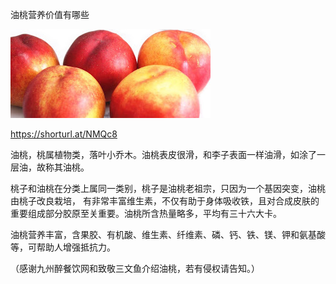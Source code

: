 油桃营养价值有哪些


![油桃营养价值有哪些](https://github.com/ywangnccu/ywang/blob/main/images/Nectarines.jpeg)

https://shorturl.at/NMQc8

油桃，桃属植物类，落叶小乔木。油桃表皮很滑，和李子表面一样油滑，如涂了一层油，故称其油桃。

桃子和油桃在分类上属同一类别，桃子是油桃老祖宗，只因为一个基因突变，油桃由桃子改良栽培，
有非常丰富维生素，不仅有助于身体吸收铁，且对合成皮肤的重要组成部分胶原至关重要。油桃所含热量略多，平均有三十六大卡。

油桃营养丰富，含果胶、有机酸、维生素、纤维素、磷、钙、铁、镁、钾和氨基酸等，可帮助人增强抵抗力。

（感谢九州醉餐饮网和致敬三文鱼介绍油桃，若有侵权请告知。）
